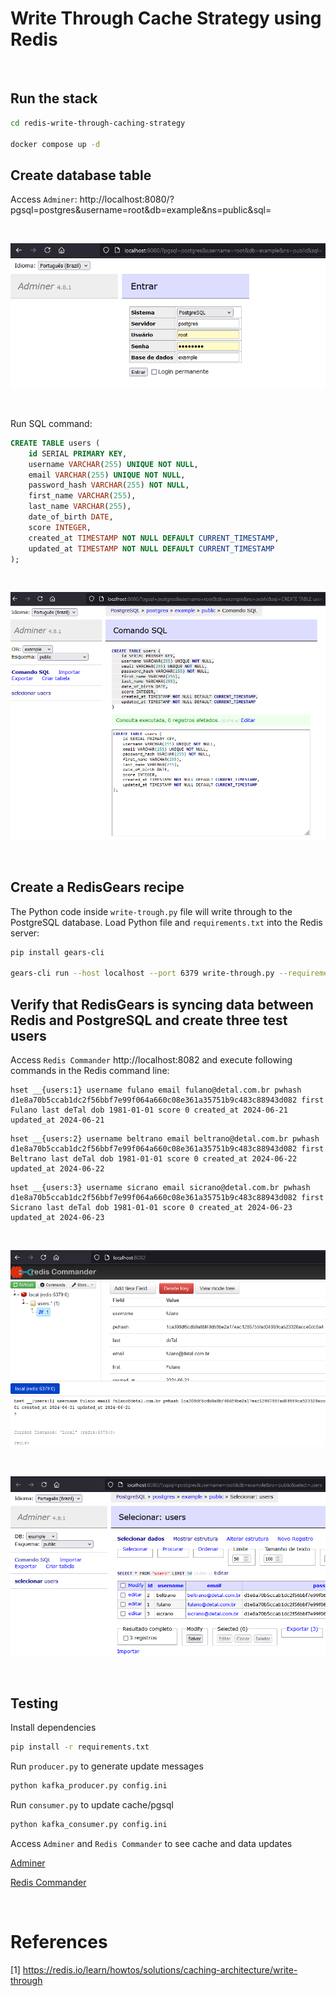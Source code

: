 # Write Through Cache Strategy using Redis
<br>

## Run the stack
```bash
cd redis-write-through-caching-strategy

docker compose up -d
```
## Create database table

Access `Adminer`: http://localhost:8080/?pgsql=postgres&username=root&db=example&ns=public&sql=

<br>

![alt text](images/image01.png)

<br>

Run SQL command:

```sql
CREATE TABLE users (
    id SERIAL PRIMARY KEY,
    username VARCHAR(255) UNIQUE NOT NULL,
    email VARCHAR(255) UNIQUE NOT NULL,
    password_hash VARCHAR(255) NOT NULL,
    first_name VARCHAR(255),
    last_name VARCHAR(255),
    date_of_birth DATE,
    score INTEGER, 
    created_at TIMESTAMP NOT NULL DEFAULT CURRENT_TIMESTAMP,
    updated_at TIMESTAMP NOT NULL DEFAULT CURRENT_TIMESTAMP
);
```
<br>

![](images/image02.png)

<br>

## Create a RedisGears recipe

The Python code inside `write-trough.py` file will write through to the PostgreSQL database. Load Python file and `requirements.txt` into the Redis server: 

```bash
pip install gears-cli

gears-cli run --host localhost --port 6379 write-through.py --requirements requirements.txt
```

## Verify that RedisGears is syncing data between Redis and PostgreSQL and create three test users

Access `Redis Commander` http://localhost:8082 and execute following commands in the Redis command line: 

```redis
hset __{users:1} username fulano email fulano@detal.com.br pwhash d1e8a70b5ccab1dc2f56bbf7e99f064a660c08e361a35751b9c483c88943d082 first Fulano last deTal dob 1981-01-01 score 0 created_at 2024-06-21 updated_at 2024-06-21
```
```redis
hset __{users:2} username beltrano email beltrano@detal.com.br pwhash d1e8a70b5ccab1dc2f56bbf7e99f064a660c08e361a35751b9c483c88943d082 first Beltrano last deTal dob 1981-01-01 score 0 created_at 2024-06-22 updated_at 2024-06-22
```
```redis
hset __{users:3} username sicrano email sicrano@detal.com.br pwhash d1e8a70b5ccab1dc2f56bbf7e99f064a660c08e361a35751b9c483c88943d082 first Sicrano last deTal dob 1981-01-01 score 0 created_at 2024-06-23 updated_at 2024-06-23
```
<br>

![alt text](images/image03.png)

<br>

![alt text](images/image04.png)

<br>

## Testing

Install dependencies

```bash
pip install -r requirements.txt
```

Run `producer.py` to generate update messages

```bash
python kafka_producer.py config.ini
```

Run `consumer.py` to update cache/pgsql

```bash
python kafka_consumer.py config.ini
```

Access `Adminer` and `Redis Commander` to see cache and data updates

[Adminer](http://localhost:8080/?pgsql=postgres&username=root&db=example&ns=public&select=users)

[Redis Commander](http://localhost:8082)

<br>

# References

[1] https://redis.io/learn/howtos/solutions/caching-architecture/write-through

<br>